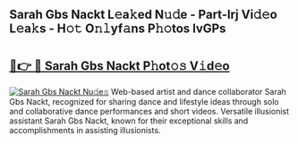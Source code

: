 ## Sarah Gbs Nackt L𝚎a𝚔ed N𝚞𝚍e - Part-lrj Vi𝚍𝚎o L𝚎a𝚔s - H𝚘𝚝 O𝚗𝚕yf𝚊ns P𝚑𝚘tos lvGPs

# <h2><a href="http://kf0oyd.oniu.top/?m=Sarah+Gbs+Nackt">🔗👉 🔴 Sarah Gbs Nackt P𝚑ot𝚘𝚜 V𝚒d𝚎o</a></h2>

[![Sarah Gbs Nackt Nu𝚍e𝚜](https://i.imgur.com/0qMVB7G.gif)](http://kf0oyd.oniu.top/?m=Sarah+Gbs+Nackt)
Web-based artist and dance collaborator Sarah Gbs Nackt, recognized for sharing dance and lifestyle ideas through solo and collaborative dance performances and short videos. Versatile illusionist assistant Sarah Gbs Nackt, known for their exceptional skills and accomplishments in assisting illusionists.  
